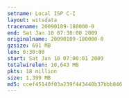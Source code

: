 ```yaml
---
setname: Local ISP C-I
layout: witsdata
tracename: 20090109-180000-0
end: Sat Jan 10 07:30:00 2009
originalname: 20090109-180000-0
gzsize: 691 MB
len: 0:30:00
start: Sat Jan 10 07:00:01 2009
totalwirelen: 10,643 MB
pkts: 18 million
size: 1,399 MB
md5: ccef45140f03a239f443440b37bbb846
---
```


